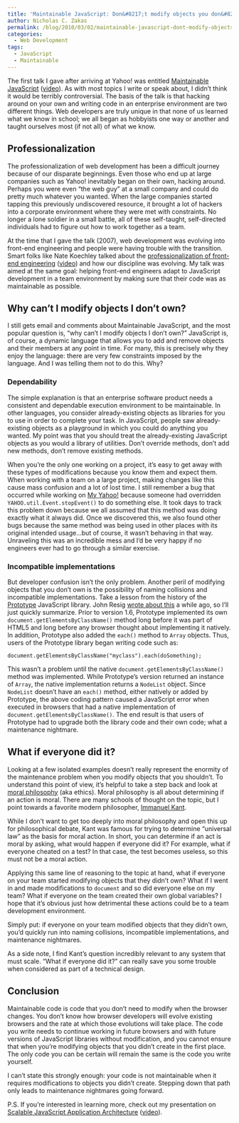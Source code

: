 ```yaml
---
title: 'Maintainable JavaScript: Don&#8217;t modify objects you don&#8217;t own'
author: Nicholas C. Zakas
permalink: /blog/2010/03/02/maintainable-javascript-dont-modify-objects-you-down-own/
categories:
  - Web Development
tags:
  - JavaScript
  - Maintainable
---
```

The first talk I gave after arriving at Yahoo! was entitled [Maintainable JavaScript][1] ([video][2]). As with most topics I write or speak about, I didn&#8217;t think it would be terribly controversial. The basis of the talk is that hacking around on your own and writing code in an enterprise environment are two different things. Web developers are truly unique in that none of us learned what we know in school; we all began as hobbyists one way or another and taught ourselves most (if not all) of what we know.

## Professionalization

The professionalization of web development has been a difficult journey because of our disparate beginnings. Even those who end up at large companies such as Yahoo! inevitably began on their own, hacking around. Perhaps you were even &#8220;the web guy&#8221; at a small company and could do pretty much whatever you wanted. When the large companies started tapping this previously undiscovered resource, it brought a lot of hackers into a corporate environment where they were met with constraints. No longer a lone soldier in a small battle, all of these self-taught, self-directed individuals had to figure out how to work together as a team.

At the time that I gave the talk (2007), web development was evolving into front-end engineering and people were having trouble with the transition. Smart folks like Nate Koechley talked about the [professionalization of front-end engineering][3] ([video][4]) and how our discipline was evolving. My talk was aimed at the same goal: helping front-end engineers adapt to JavaScript development in a team environment by making sure that their code was as maintainable as possible.

## Why can&#8217;t I modify objects I don&#8217;t own?

I still gets email and comments about Maintainable JavaScript, and the most popular question is, &#8220;why can&#8217;t I modify objects I don&#8217;t own?&#8221; JavaScript is, of course, a dynamic language that allows you to add and remove objects and their members at any point in time. For many, this is precisely why they enjoy the language: there are very few constraints imposed by the language. And I was telling them not to do this. Why?

### Dependability

The simple explanation is that an enterprise software product needs a consistent and dependable execution environment to be maintainable. In other languages, you consider already-existing objects as libraries for you to use in order to complete your task. In JavaScript, people saw already-existing objects as a playground in which you could do anything you wanted. My point was that you should treat the already-existing JavaScript objects as you would a library of utilities. Don&#8217;t override methods, don&#8217;t add new methods, don&#8217;t remove existing methods.

When you&#8217;re the only one working on a project, it&#8217;s easy to get away with these types of modifications because you know them and expect them. When working with a team on a large project, making changes like this cause mass confusion and a lot of lost time. I still remember a bug that occurred while working on [My Yahoo!][5] because someone had overridden `YAHOO.util.Event.stopEvent()` to do something else. It took days to track this problem down because we all assumed that this method was doing exactly what it always did. Once we discovered this, we also found other bugs because the same method was being used in other places with its original intended usage&#8230;but of course, it wasn&#8217;t behaving in that way. Unraveling this was an incredible mess and I&#8217;d be very happy if no engineers ever had to go through a similar exercise.

### Incompatible implementations

But developer confusion isn&#8217;t the only problem. Another peril of modifying objects that you don&#8217;t own is the possibility of naming collisions and incompatible implementations. Take a lesson from the history of the [Prototype][6] JavaScript library. John Resig [wrote about this][7] a while ago, so I&#8217;ll just quickly summarize. Prior to version 1.6, Prototype implemented its own `document.getElementsByClassName()` method long before it was part of HTML5 and long before any browser thought about implementing it natively. In addition, Prototype also added the `each()` method to `Array` objects. Thus, users of the Prototype library began writing code such as:

    document.getElementsByClassName("myclass").each(doSomething);

This wasn&#8217;t a problem until the native `document.getElementsByClassName()` method was implemented. While Prototype&#8217;s version returned an instance of `Array`, the native implementation returns a `NodeList` object. Since `NodeList` doesn&#8217;t have an `each()` method, either natively or added by Prototype, the above coding pattern caused a JavaScript error when executed in browsers that had a native implementation of `document.getElementsByClassName()`. The end result is that users of Prototype had to upgrade both the library code and their own code; what a maintenance nightmare.

## What if everyone did it?

Looking at a few isolated examples doesn&#8217;t really represent the enormity of the maintenance problem when you modify objects that you shouldn&#8217;t. To understand this point of view, it&#8217;s helpful to take a step back and look at [moral philosophy][8] (aka ethics). Moral philosophy is all about determining if an action is moral. There are many schools of thought on the topic, but I point towards a favorite modern philosopher, [Immanuel Kant][9].

While I don&#8217;t want to get too deeply into moral philosophy and open this up for philosophical debate, Kant was famous for trying to determine &#8220;universal law&#8221; as the basis for moral action. In short, you can determine if an act is moral by asking, what would happen if everyone did it? For example, what if everyone cheated on a test? In that case, the test becomes useless, so this must not be a moral action.

Applying this same line of reasoning to the topic at hand, what if everyone on your team started modifying objects that they didn&#8217;t own? What if I went in and made modifications to `document` and so did everyone else on my team? What if everyone on the team created their own global variables? I hope that it&#8217;s obvious just how detrimental these actions could be to a team development environment.

Simply put: if everyone on your team modified objects that they didn&#8217;t own, you&#8217;d quickly run into naming collisions, incompatible implementations, and maintenance nightmares.

As a side note, I find Kant&#8217;s question incredibly relevant to any system that must scale. &#8220;What if everyone did it?&#8221; can really save you some trouble when considered as part of a technical design.

## Conclusion

Maintainable code is code that you don&#8217;t need to modify when the browser changes. You don&#8217;t know how browser developers will evolve existing browsers and the rate at which those evolutions will take place. The code you write needs to continue working in future browsers and with future versions of JavaScript libraries without modification, and you cannot ensure that when you&#8217;re modifying objects that you didn&#8217;t create in the first place. The only code you can be certain will remain the same is the code you write yourself.

I can&#8217;t state this strongly enough: your code is not maintainable when it requires modifications to objects you didn&#8217;t create. Stepping down that path only leads to maintenance nightmares going forward.

P.S. If you&#8217;re interested in learning more, check out my presentation on [Scalable JavaScript Application Architecture][10] ([video][11]).

 [1]: http://www.slideshare.net/nzakas/maintainable-javascript-1071179
 [2]: http://video.yahoo.com/video/play?vid=568351
 [3]: http://www.slideshare.net/natekoechley/professional-frontend-engineering
 [4]: http://video.yahoo.com/watch/4671445/12486762
 [5]: http://my.yahoo.com
 [6]: http://prototypejs.org/
 [7]: http://ejohn.org/blog/getelementsbyclassname-pre-prototype-16/
 [8]: http://en.wikipedia.org/wiki/Ethics
 [9]: http://en.wikipedia.org/wiki/Immanuel_Kant
 [10]: http://www.slideshare.net/nzakas/scalable-javascript-application-architecture
 [11]: http://developer.yahoo.com/yui/theater/video.php?v=zakas-architecture
